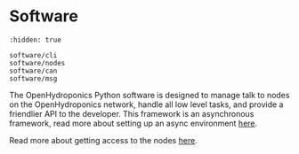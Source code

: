 # Software

```{toctree}
:hidden: true

software/cli
software/nodes
software/can
software/msg
```

The OpenHydroponics Python software is designed to manage talk to nodes on the OpenHydroponics network, handle all low
level tasks, and provide a friendlier API to the developer. This framework is an asynchronous framework, read more about setting up an async environment [here](https://docs.python.org/3/library/asyncio.html).

Read more about getting access to the nodes [here](software/nodes).
